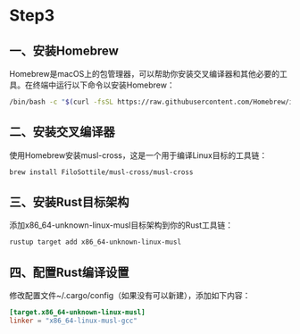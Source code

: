 # Step3
## 一、安装Homebrew
Homebrew是macOS上的包管理器，可以帮助你安装交叉编译器和其他必要的工具。在终端中运行以下命令以安装Homebrew：
```bash
/bin/bash -c "$(curl -fsSL https://raw.githubusercontent.com/Homebrew/install/HEAD/install.sh)"
```
## 二、安装交叉编译器
使用Homebrew安装musl-cross，这是一个用于编译Linux目标的工具链：
```bash
brew install FiloSottile/musl-cross/musl-cross
```
## 三、安装Rust目标架构
添加x86_64-unknown-linux-musl目标架构到你的Rust工具链：
```bash
rustup target add x86_64-unknown-linux-musl
```
## 四、配置Rust编译设置
修改配置文件~/.cargo/config（如果没有可以新建），添加如下内容：
```toml
[target.x86_64-unknown-linux-musl]
linker = "x86_64-linux-musl-gcc"
```
